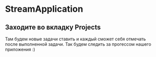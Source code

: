# StreamApplication
Заходите во вкладку Projects
------
Там будем новые задачи ставить и каждый сможет себя отмечать после выполненной задачи.
Так будем следить за прогессом нашего приложения :)
